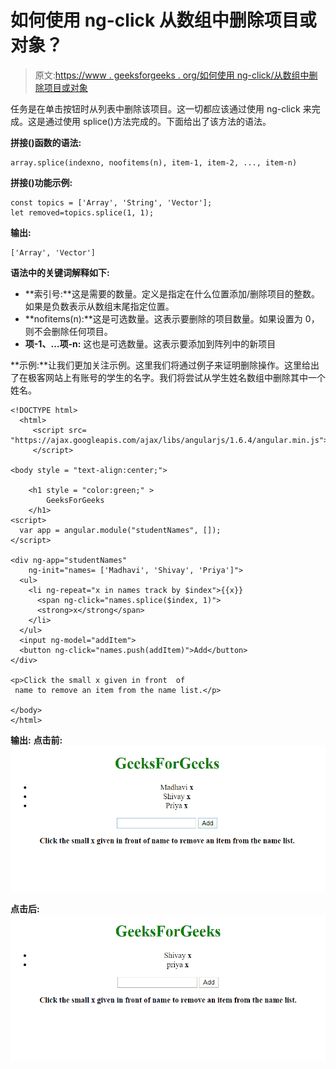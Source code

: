 # 如何使用 ng-click 从数组中删除项目或对象？

> 原文:[https://www . geeksforgeeks . org/如何使用 ng-click/从数组中删除项目或对象](https://www.geeksforgeeks.org/how-to-delete-an-item-or-object-from-the-array-using-ng-click/)

任务是在单击按钮时从列表中删除该项目。这一切都应该通过使用 ng-click 来完成。这是通过使用 splice()方法完成的。下面给出了该方法的语法。

**拼接()函数的语法:**

```
array.splice(indexno, noofitems(n), item-1, item-2, ..., item-n)

```

**拼接()功能示例:**

```
const topics = ['Array', 'String', 'Vector'];
let removed=topics.splice(1, 1);
```

**输出:**

```
['Array', 'Vector']

```

**语法中的关键词解释如下:**

*   **索引号:**这是需要的数量。定义是指定在什么位置添加/删除项目的整数。
    如果是负数表示从数组末尾指定位置。
*   **nofitems(n):**这是可选数量。这表示要删除的项目数量。如果设置为 0，则不会删除任何项目。
*   **项-1、…项-n:** 这也是可选数量。这表示要添加到阵列中的新项目

**示例:**让我们更加关注示例。这里我们将通过例子来证明删除操作。这里给出了在极客网站上有账号的学生的名字。我们将尝试从学生姓名数组中删除其中一个姓名。

```
<!DOCTYPE html>
  <html>
     <script src=
"https://ajax.googleapis.com/ajax/libs/angularjs/1.6.4/angular.min.js">
     </script>

<body style = "text-align:center;">  

    <h1 style = "color:green;" >  
        GeeksForGeeks  
    </h1>  
<script>
  var app = angular.module("studentNames", []); 
</script>

<div ng-app="studentNames"  
    ng-init="names= ['Madhavi', 'Shivay', 'Priya']">
  <ul>
    <li ng-repeat="x in names track by $index">{{x}}
      <span ng-click="names.splice($index, 1)">
      <strong>x</strong</span>
    </li>
  </ul>
  <input ng-model="addItem">
  <button ng-click="names.push(addItem)">Add</button>
</div>

<p>Click the small x given in front  of
 name to remove an item from the name list.</p>

</body>
</html>
```

**输出:**
**点击前:**
![](img/17c391f9419c658e4da8f9b7431a2f18.png)

**点击后:**
![](img/4230da004fb00dc83c7122ca7168b08f.png)